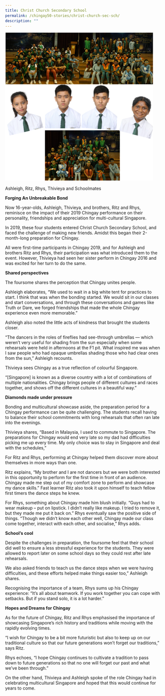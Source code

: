 ```yaml
---
title: Christ Church Secondary School
permalink: /chingay50-stories/christ-church-sec-sch/
description: ""
---
```

![Christ Church Secondary School](/images/Chingay50%20Stories/ChristChurch2.png)

Ashleigh, Ritz, Rhys, Thivieya and Schoolmates

**Forging An Unbreakable Bond**

Now 16-year-olds, Ashleigh, Thivieya, and brothers, Ritz and Rhys, reminisce on the impact of their 2019 Chingay performance on their personality, friendships and appreciation for multi-cultural Singapore.

In 2019, these four students entered Christ Church Secondary School, and faced the challenge of making new friends. Amidst this began their 2-month-long preparation for Chingay.

All were first-time participants in Chingay 2019, and for Ashleigh and brothers Ritz and Rhys, their participation was what introduced them to the event. However, Thivieya had seen her sister perform in Chingay 2016 and was excited for her turn to do the same.

**Shared perspectives** 

The foursome shares the perception that Chingay unites people.

Ashleigh elaborates, “We used to wait in a big white tent for practices to start. I think that was when the bonding started. We would sit in our classes and start conversations, and through these conversations and games like Truth or Dare, we forged friendships that made the whole Chingay experience even more memorable.”

Ashleigh also noted the little acts of kindness that brought the students closer.

“The dancers in the roles of fireflies had see-through umbrellas — which weren’t very useful for shading from the sun especially when some rehearsals were held in afternoons at the F1 pit. What inspired me was when I saw people who had opaque umbrellas shading those who had clear ones from the sun,” Ashleigh recounts.

Thivieya sees Chingay as a true reflection of colourful Singapore.

“[Singapore] is known as a diverse country with a lot of combinations of multiple nationalities. Chingay brings people of different cultures and races together, and shows off the different cultures in a beautiful way.” 

**Diamonds made under pressure**

Bonding and multicultural showcase aside, the preparation period for a Chingay performance can be quite challenging.  The students recall having to balance their school commitments with long rehearsals that often ran late into the evenings. 

Thivieya shares, “Based in Malaysia, I used to commute to Singapore. The preparations for Chingay would end very late so my dad had difficulties picking me up every time. My only choice was to stay in Singapore and deal with the schedules,”

For Ritz and Rhys, performing at Chingay helped them discover more about themselves in more ways than one.

Ritz explains, “My brother and I are not dancers but we were both interested in this opportunity to perform for the first time in front of an audience. Chingay made me step out of my comfort zone to perform and showcase my dance skills.”  Fast learner Ritz also took it upon himself to teach fellow first timers the dance steps he knew.

For Rhys, something about Chingay made him blush initially. “Guys had to wear makeup – put on lipstick. I didn’t really like makeup. I tried to remove it, but they made me put it back on.” Rhys eventually saw the positive side of things. “Though we didn’t know each other well, Chingay made our class come together, interact with each other, and socialise,” Rhys adds.

**School’s cool**

Despite the challenges in preparation, the foursome feel that their school did well to ensure a less stressful experience for the students. They were allowed to report later on some school days so they could rest after late rehearsals.

We also asked friends to teach us the dance steps when we were having difficulties, and these efforts helped make things easier too,” Ashleigh shares.

Recognising the importance of a team, Rhys sums up his Chingay experience: “It’s all about teamwork. If you work together you can cope with setbacks. But if you stand solo, it is a lot harder.” 

**Hopes and Dreams for Chingay**

As for the future of Chingay, Ritz and Rhys emphasised the importance of showcasing Singapore’s rich history and traditions while moving with the rapidly evolving times.

“I wish for Chingay to be a bit more futuristic but also to keep up on our traditional culture so that our future generations won’t forget our traditions,” says Ritz. 

Rhys echoes, “I hope Chingay continues to cultivate a tradition to pass down to future generations so that no one will forget our past and what we’ve been through.” 

On the other hand, Thivieya and Ashleigh spoke of the role Chingay had in celebrating multicultural Singapore and hoped that this would continue for years to come.
